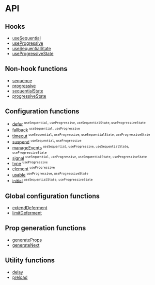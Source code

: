 # API

## Hooks

* [useSequential](useSequential.md)
* [useProgressive](useProgressive.md)
* [useSequentialState](useSequentialState.md)
* [useProgressiveState](useProgressiveState.md)

## Non-hook functions

* [sequence](sequence.md)
* [progressive](progressive.md)
* [sequentialState](sequentialState.md)
* [progressiveState](progressiveState.md)

## Configuration functions

* [defer](defer.md) <sup>`useSequential`, `useProgressive`, `useSequentialState`, `useProgressiveState`</sup>
* [fallback](fallback.md) <sup>`useSequential`, `useProgressive`</sup>
* [timeout](timeout.md) <sup>`useSequential`, `useProgressive`, `useSequentialState`, `useProgressiveState`</sup>
* [suspend](suspend.md) <sup>`useSequential`, `useProgressive`</sup>
* [manageEvents](manageEvents.md) <sup>`useSequential`, `useProgressive`, `useSequentialState`, `useProgressiveState`</sup>
* [signal](signal.md) <sup>`useSequential`, `useProgressive`, `useSequentialState`, `useProgressiveState`</sup>
* [type](type.md) <sup>`useProgressive`</sup>
* [element](element.md) <sup>`useProgressive`</sup>
* [usable](usable.md) <sup>`useProgressive`, `useProgressiveState`</sup>
* [initial](initial.md) <sup>`useSequentialState`, `useProgressiveState`</sup>

## Global configuration functions

* [extendDeferment](extendDeferment.md)
* [limitDeferment](limitDeferment.md)

## Prop generation functions

* [generateProps](generateProps.md)
* [generateNext](generateNext.md)

## Utility functions

* [delay](delay.md)
* [preload](preload.md)
